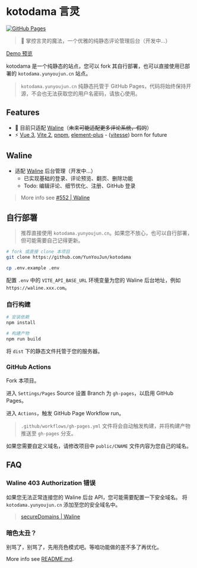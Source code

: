 # kotodama 言灵

[![GitHub Pages](https://github.com/YunYouJun/kotodama/actions/workflows/gh-pages.yml/badge.svg?branch=main)](https://github.com/YunYouJun/kotodama/actions/workflows/gh-pages.yml)

> 💬 掌控言灵的魔法，一个优雅的纯静态评论管理后台（开发中...）

[Demo 预览](https://kotodama.yunyoujun.cn)

kotodama 是一个纯静态的站点，您可以 fork 其自行部署，也可以直接使用已部署的 `kotodama.yunyoujun.cn` 站点。

> `kotodama.yunyoujun.cn` 纯静态托管于 GitHub Pages，代码将始终保持开源，不会也无法获取您的用户名密码，请放心使用。

## Features

- 💬 目前只适配 [Waline](https://github.com/walinejs/waline)（~~未来可能适配更多评论系统，假的~~）
- ⚡️ [Vue 3](https://github.com/vuejs/vue-next), [Vite 2](https://github.com/vitejs/vite), [pnpm](https://pnpm.js.org/), [element-plus](https://github.com/element-plus/element-plus) - ([vitesse](https://github.com/antfu/vitesse/)) born for future

## Waline

- 适配 [Waline](https://github.com/walinejs/waline) 后台管理（开发中...）
  - 已实现基础的登录、评论预览、翻页、删除功能
  - Todo: 编辑评论、细节优化、注册、GitHub 登录

> More info see [#552 | Waline](https://github.com/walinejs/waline/issues/552)

## 自行部署

> 推荐直接使用 `kotodama.yunyoujun.cn`。如果您不放心，也可以自行部署，但可能需要自己记得更新。

```bash
# fork 或直接 clone 本项目
git clone https://github.com/YunYouJun/kotodama

cp .env.example .env
```

配置 `.env` 中的 `VITE_API_BASE_URL` 环境变量为您的 Waline 后台地址，例如 `https://waline.xxx.com`。

### 自行构建

```bash
# 安装依赖
npm install

# 构建产物
npm run build
```

将 `dist` 下的静态文件托管于您的服务器。

### GitHub Actions

Fork 本项目。

进入 `Settings/Pages` Source 设置 Branch 为 `gh-pages`，以启用 GitHub Pages。

进入 `Actions`，触发 GitHub Page Workflow run。

> `.github/workflows/gh-pages.yml` 文件将会自动触发构建，并将构建产物推送至 `gh-pages` 分支。

如果您需要自定义域名，请修改项目中 `public/CNAME` 文件内容为您自己的域名。

## FAQ

### Waline 403 Authorization 错误

如果您无法正常连接您的 Waline 后台 API，您可能需要配置一下安全域名。
将 `kotodama.yunyoujun.cn` 添加至您的安全域名中。

> [secureDomains | Waline](https://waline.js.org/reference/server.html#securedomains)

### 暗色太丑？

别骂了，别骂了，先用亮色模式吧。等咱功能做的差不多了再优化。

More info see [README.md](https://github.com/YunYouJun/kotodama/blob/main/README.md).

